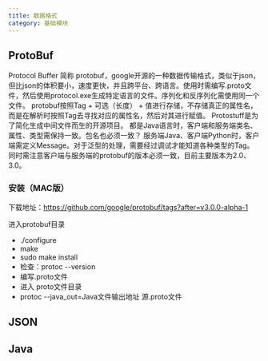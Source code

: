 ```yaml
---
title: 数据格式
category: 基础模块
---
```


## ProtoBuf
Protocol Buffer 简称 protobuf，google开源的一种数据传输格式，类似于json，但比json的体积要小，速度更快，并且跨平台、跨语言。使用时需编写.proto文件，然后使用protocol.exe生成特定语言的文件。序列化和反序列化需使用同一个文件。
protobuf按照Tag + 可选（长度） + 值进行存储，不存储真正的属性名，而是在解析时按照Tag去寻找对应的属性名，然后对其进行赋值。
Protostuff是为了简化生成中间文件而生的开源项目。
都是Java语言时，客户端和服务端类名、属性、类型需保持一致。包名也必须一致？
服务端Java、客户端Python时，客户端需定义Message。对于泛型的处理，需要经过调试才能知道各种类型的Tag。
同时需注意客户端与服务端的protobuf的版本必须一致，目前主要版本为2.0、3.0。

### 安装（MAC版）
下载地址：https://github.com/google/protobuf/tags?after=v3.0.0-alpha-1

进入protobuf目录
- ./configure
- make
- sudo make install
- 检查：protoc --version
- 编写.proto文件
- 进入 proto文件目录
- protoc --java_out=Java文件输出地址 源.proto文件
## JSON

## Java